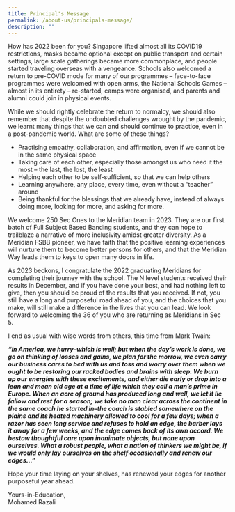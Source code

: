 ```yaml
---
title: Principal's Message
permalink: /about-us/principals-message/
description: ""
---
```


How has 2022 been for you? Singapore lifted almost all its COVID19 restrictions, masks became optional except on public transport and certain settings, large scale gatherings became more commonplace, and people started traveling overseas with a vengeance. Schools also welcomed a return to pre-COVID mode for many of our programmes – face-to-face programmes were welcomed with open arms, the National Schools Games – almost in its entirety – re-started, camps were organised, and parents and alumni could join in physical events.

While we should rightly celebrate the return to normalcy, we should also remember that despite the undoubted challenges wrought by the pandemic, we learnt many things that we can and should continue to practice, even in a post-pandemic world. What are some of these things?

*   Practising empathy, collaboration, and affirmation, even if we cannot be in the same physical space
*   Taking care of each other, especially those amongst us who need it the most – the last, the lost, the least
*   Helping each other to be self-sufficient, so that we can help others
*   Learning anywhere, any place, every time, even without a “teacher” around
*   Being thankful for the blessings that we already have, instead of always doing more, looking for more, and asking for more.

We welcome 250 Sec Ones to the Meridian team in 2023. They are our first batch of Full Subject Based Banding students, and they can hope to trailblaze a narrative of more inclusivity amidst greater diversity. As a Meridian FSBB pioneer, we have faith that the positive learning experiences will nurture them to become better persons for others, and that the Meridian Way leads them to keys to open many doors in life.

As 2023 beckons, I congratulate the 2022 graduating Meridians for completing their journey with the school. The N level students received their results in December, and if you have done your best, and had nothing left to give, then you should be proud of the results that you received. If not, you still have a long and purposeful road ahead of you, and the choices that you make, will still make a difference in the lives that you can lead. We look forward to welcoming the 36 of you who are returning as Meridians in Sec 5.

I end as usual with wise words from others, this time from Mark Twain:

**_“In America, we hurry–which is well; but when the day’s work is done, we go on thinking of losses and gains, we plan for the morrow, we even carry our business cares to bed with us and toss and worry over them when we ought to be restoring our racked bodies and brains with sleep. We burn up our energies with these excitements, and either die early or drop into a lean and mean old age at a time of life which they call a man’s prime in Europe. When an acre of ground has produced long and well, we let it lie fallow and rest for a season; we take no man clear across the continent in the same coach he started in–the coach is stabled somewhere on the plains and its heated machinery allowed to cool for a few days; when a razor has seen long service and refuses to hold an edge, the barber lays it away for a few weeks, and the edge comes back of its own accord. We bestow thoughtful care upon inanimate objects, but none upon ourselves. What a robust people, what a nation of thinkers we might be, if we would only lay ourselves on the shelf occasionally and renew our edges…”_**

Hope your time laying on your shelves, has renewed your edges for another purposeful year ahead.

Yours-in-Education, <br>
Mohamed Razali